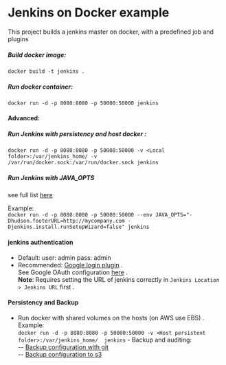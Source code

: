 # Jenkins on Docker example    
 This project builds a jenkins master on docker, with a predefined job and plugins     
 ##### Build docker image:       
`docker build -t jenkins .`     
      
#####  Run docker container:      
 `docker run -d -p 8080:8080 -p 50000:50000 jenkins` 
 
 #### Advanced:     
##### Run Jenkins with **persistency** and **host docker** :  
 `docker run -d -p 8080:8080 -p 50000:50000 -v <Local folder>:/var/jenkins_home/ -v /var/run/docker.sock:/var/run/docker.sock jenkins`    
   
 ##### Run Jenkins with **JAVA_OPTS**   
 see full list  [here](https://wiki.jenkins.io/display/JENKINS/Features+controlled+by+system+properties)    
   
 Example:      
 `docker run -d -p 8080:8080 -p 50000:50000 --env JAVA_OPTS="-Dhudson.footerURL=http://mycompany.com -Djenkins.install.runSetupWizard=false" jenkins`   
  
#### jenkins authentication    
   
- Default:  user: admin pass: admin  
 - Recommended: [Google login plugin](https://plugins.jenkins.io/google-login) .   
 See Google OAuth configuration  [here](https://github.com/jenkinsci/google-login-plugin/blob/master/README.md) .   
 **Note**: Requires setting the URL of jenkins correctly in `Jenkins Location > Jenkins URL` first .   
  
#### Persistency and Backup  
- Run docker with shared volumes on the hosts (on AWS use EBS) .   
Example:    
`docker run -d -p 8080:8080 -p 50000:50000 -v <Host persistent folder>:/var/jenkins_home/  jenkins` - Backup and auditing:    
 -- [Backup configuration with git](https://plugins.jenkins.io/scm-sync-configuration)    
 -- [Backup configuration to s3]([https://plugins.jenkins.io/s3](https://plugins.jenkins.io/s3))
